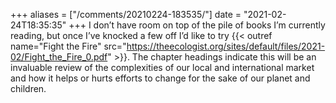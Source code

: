 +++
aliases = ["/comments/20210224-183535/"]
date = "2021-02-24T18:35:35"
+++
I don’t have room on top of the pile of books I’m currently reading, but once I’ve knocked a few off I’d like to try {{< outref name="Fight the Fire" src="https://theecologist.org/sites/default/files/2021-02/Fight_the_Fire_0.pdf" >}}. The chapter headings indicate this will be an invaluable review of the complexities of our local and international market and how it helps or hurts efforts to change for the sake of our planet and children.

